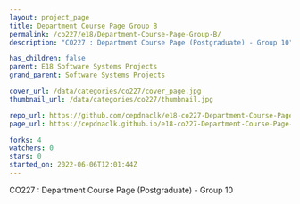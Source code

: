 ```yaml
---
layout: project_page
title: Department Course Page Group B
permalink: /co227/e18/Department-Course-Page-Group-B/
description: "CO227 : Department Course Page (Postgraduate) - Group 10"

has_children: false
parent: E18 Software Systems Projects
grand_parent: Software Systems Projects

cover_url: /data/categories/co227/cover_page.jpg
thumbnail_url: /data/categories/co227/thumbnail.jpg

repo_url: https://github.com/cepdnaclk/e18-co227-Department-Course-Page-Group-B
page_url: https://cepdnaclk.github.io/e18-co227-Department-Course-Page-Group-B

forks: 4
watchers: 0
stars: 0
started_on: 2022-06-06T12:01:44Z
---
```

CO227 : Department Course Page (Postgraduate) - Group 10

